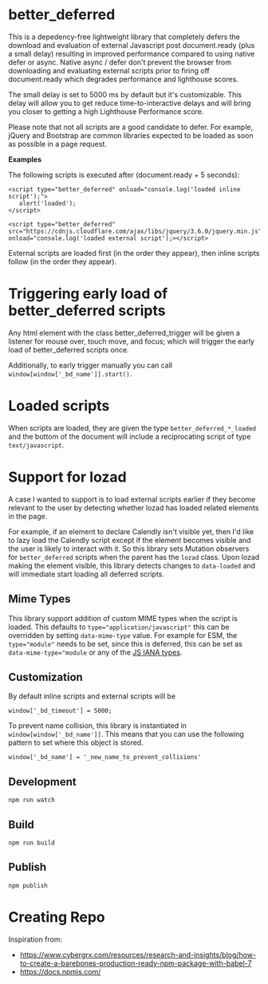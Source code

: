 # better_deferred
This is a depedency-free lightweight library that completely defers the download and evaluation of external Javascript post document.ready (plus a small delay) resulting in improved performance compared to using native defer or async. Native async / defer don't prevent the browser from downloading and evaluating external scripts prior to firing off document.ready which degrades performance and lighthouse scores.

The small delay is set to 5000 ms by default but it's customizable. This delay will allow you to get reduce time-to-interactive delays and will bring you closer to getting a high Lighthouse Performance score.

Please note that not all scripts are a good candidate to defer. For example, jQuery and Bootstrap are common libraries expected to be loaded as soon as possible in a page request.

**Examples**

The following scripts is executed after (document.ready + 5 seconds):
```
<script type="better_deferred" onload="console.log('loaded inline script');">
   alert('loaded');
</script>
```

```
<script type="better_deferred" src="https://cdnjs.cloudflare.com/ajax/libs/jquery/3.6.0/jquery.min.js" onload="console.log('loaded external script');></script>
```

External scripts are loaded first (in the order they appear), then inline scripts follow (in the order they appear).

# Triggering early load of better_deferred scripts
Any html element with the class better_deferred_trigger will be given a listener for mouse over, touch move, and focus; which will trigger the early load of better_deferred scripts once.

Additionally, to early trigger manually you can call `window[window['_bd_name']].start()`.

# Loaded scripts
When scripts are loaded, they are given the type `better_deferred_*_loaded` and the bottom of the document will include a reciprocating script of type `text/javascript`.

# Support for lozad
A case I wanted to support is to load external scripts earlier if they become relevant to the user by detecting whether lozad has loaded related elements in the page.

For example, if an element to declare Calendly isn't visible yet, then I'd like to lazy load the Calendly script except if the element becomes visible and the user is likely to interact with it. So this library sets Mutation observers for `better_deferred` scripts when the parent has the `lozad` class. Upon lozad making the element visible, this library detects changes to `data-loaded` and will immediate start loading all deferred scripts.

## Mime Types

This library support addition of custom MIME types when the script is loaded. This defaults to `type="application/javascript"` this can be overridden by setting `data-mime-type` value. For example for ESM, the `type="module"` needs to be set, since this is deferred, this can be set as `data-mime-type="module` or any of the [JS IANA types](http://www.iana.org/assignments/media-types/media-types.xhtml).

## Customization
By default inline scripts and external scripts will be
```
window['_bd_timeout'] = 5000;
```

To prevent name collision, this library is instantiated in
`window[window['_bd_name']]`. This means that you can use the following pattern to set where this object is stored.

```
window['_bd_name'] = '_new_name_to_prevent_collisions'
```

## Development
```
npm run watch
```
## Build
```
npm run build
```

## Publish
```
npm publish
```

# Creating Repo
Inspiration from:
- https://www.cybergrx.com/resources/research-and-insights/blog/how-to-create-a-barebones-production-ready-npm-package-with-babel-7
- https://docs.npmjs.com/
